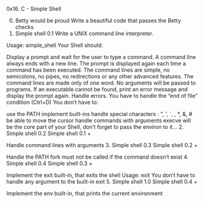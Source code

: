 0x16. C - Simple Shell

0. Betty would be proud
Write a beautiful code that passes the Betty checks
1. Simple shell 0.1
Write a UNIX command line interpreter.

Usage: simple_shell
Your Shell should:

Display a prompt and wait for the user to type a command. A command line always ends with a new line.
The prompt is displayed again each time a command has been executed.
The command lines are simple, no semicolons, no pipes, no redirections or any other advanced features.
The command lines are made only of one word. No arguments will be passed to programs.
If an executable cannot be found, print an error message and display the prompt again.
Handle errors.
You have to handle the “end of file” condition (Ctrl+D)
You don’t have to:

use the PATH
implement built-ins
handle special characters : ", ', `, \, *, &, #
be able to move the cursor
handle commands with arguments
execve will be the core part of your Shell, don’t forget to pass the environ to it…
2. Simple shell 0.2
Simple shell 0.1 +

Handle command lines with arguments
3. Simple shell 0.3
Simple shell 0.2 +

Handle the PATH
fork must not be called if the command doesn’t exist
4. Simple shell 0.4
Simple shell 0.3 +

Implement the exit built-in, that exits the shell
Usage: exit
You don’t have to handle any argument to the built-in exit
5. Simple shell 1.0
Simple shell 0.4 +

Implement the env built-in, that prints the current environment
